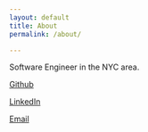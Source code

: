 ```yaml
---
layout: default
title: About
permalink: /about/

---
```


Software Engineer in the NYC area. 

[Github](https://www.github.com/andreacastellanos)

[LinkedIn](https://www.linkedin.com/in/andreacastellanosp/)

[Email](mailto:castellanosp.andrea@gmail.com)